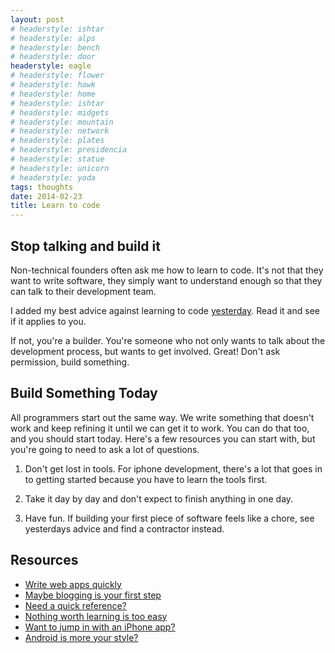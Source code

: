 ```yaml
---
layout: post
# headerstyle: ishtar
# headerstyle: alps
# headerstyle: bench
# headerstyle: door
headerstyle: eagle
# headerstyle: flower
# headerstyle: hawk
# headerstyle: home
# headerstyle: ishtar
# headerstyle: midgets
# headerstyle: mountain
# headerstyle: network
# headerstyle: plates
# headerstyle: presidencia
# headerstyle: statue
# headerstyle: unicorn
# headerstyle: yoda
tags: thoughts
date: 2014-02-23
title: Learn to code
---
```

## Stop talking and build it
Non-technical founders often ask me how to learn to code.  It's not that they want to write software, they simply want to understand enough so that they can talk to their development team.

I added my best advice against learning to code [yesterday](/2014/02/22/dont-learn-to-code/).  Read it and see if it applies to you.

If not, you're a builder.  You're someone who not only wants to talk about the development process, but wants to get involved.  Great!  Don't ask permission, build something.

## Build Something Today

All programmers start out the same way.  We write something that doesn't work and keep refining it until we can get it to work.  You can do that too, and you should start today.  Here's a few resources you can start with, but you're going to need to ask a lot of questions.

1. Don't get lost in tools.  For iphone development, there's a lot that goes in to getting started because you have to learn the tools first.

2. Take it day by day and don't expect to finish anything in one day.

3. Have fun.  If building your first piece of software feels like a chore, see yesterdays advice and find a contractor instead.

## Resources
 * [Write web apps quickly](https://www.meteor.com)
 * [Maybe blogging is your first step ](https://github.com/blog/272-github-pages)
 * [Need a quick reference?](http://techcrunch.com/2013/08/04/learnxinyminutes-is-the-occasional-coders-best-friend/)
 * [Nothing worth learning is too easy ](http://learnpythonthehardway.org/)
 * [Want to jump in with an iPhone app?](http://deimos3.apple.com/WebObjects/Core.woa/FeedEnclosure/utah.edu.1668842900.01668842919.1681195338/enclosure.pdf)
 * [Android is more your style?](http://hmkcode.com/android-studio-hello-world/)

